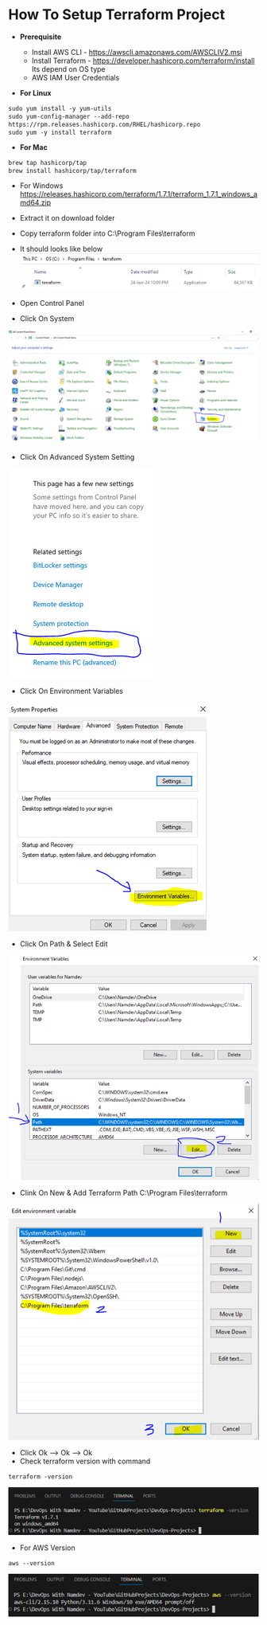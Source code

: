 # How To Setup Terraform Project

- **Prerequisite**
    - Install AWS CLI - https://awscli.amazonaws.com/AWSCLIV2.msi
    - Install Terraform - https://developer.hashicorp.com/terraform/install Its depend on OS type
    - AWS IAM User Credentials

- **For Linux**

```
sudo yum install -y yum-utils
sudo yum-config-manager --add-repo https://rpm.releases.hashicorp.com/RHEL/hashicorp.repo
sudo yum -y install terraform

```
- **For Mac**

```
brew tap hashicorp/tap
brew install hashicorp/tap/terraform

```

- For Windows https://releases.hashicorp.com/terraform/1.7.1/terraform_1.7.1_windows_amd64.zip
- Extract it on download folder
- Copy terraform folder into C:\Program Files\terraform
- It should looks like below
![Terraform](image.png)

- Open Control Panel
- Click On System

![System](image-1.png)

- Click On Advanced System Setting

![System](image-2.png)

- Click On Environment Variables

![Environment](image-3.png)

- Click On Path & Select Edit

![path](image-4.png)

- Clink On New & Add Terraform Path C:\Program Files\terraform

![tfpath](image-5.png)

- Click Ok --> Ok --> Ok
- Check terraform version with command 

```
terraform -version
```

![version](image-6.png)

- For AWS Version
```
aws --version
```
![AWS Version](image-7.png)
